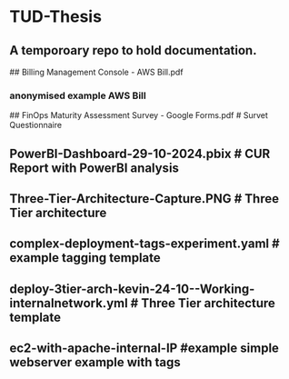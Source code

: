 <h1> TUD-Thesis</h1>
<h2> A temporoary repo to hold documentation.</h2>
##   Billing Management Console - AWS Bill.pdf                     <h3>anonymised example AWS Bill</h3>
##   FinOps Maturity Assessment Survey - Google Forms.pdf          # Survet Questionnaire

##   PowerBI-Dashboard-29-10-2024.pbix                              # CUR Report with PowerBI analysis

##    Three-Tier-Architecture-Capture.PNG                            # Three Tier architecture

##    complex-deployment-tags-experiment.yaml                         # example tagging template

##    deploy-3tier-arch-kevin-24-10--Working-internalnetwork.yml      # Three Tier architecture template

##    ec2-with-apache-internal-IP                                    #example simple webserver example with tags

